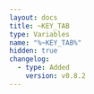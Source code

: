 ```yaml
---
layout: docs
title: ~KEY_TAB
type: Variables
name: "%~KEY_TAB%"
hidden: true
changelog:
  - type: Added
    version: v0.8.2
---
```

